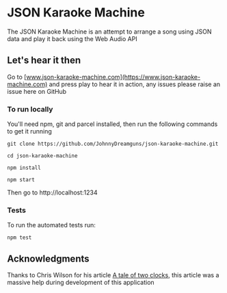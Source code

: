 # JSON Karaoke Machine

The JSON Karaoke Machine is an attempt to arrange a song using JSON data and play it back using the Web Audio API

## Let's hear it then

Go to [www.json-karaoke-machine.com](https://www.json-karaoke-machine.com) and press play to hear it in action, any issues please raise an issue here on GitHub

### To run locally

You'll need npm, git and parcel installed, then run the following commands to get it running

```
git clone https://github.com/JohnnyDreamguns/json-karaoke-machine.git
```

```
cd json-karaoke-machine
```

```
npm install
```

```
npm start
```

Then go to http://localhost:1234

### Tests

To run the automated tests run:

```
npm test
```

## Acknowledgments

Thanks to Chris Wilson for his article [A tale of two clocks](https://www.html5rocks.com/en/tutorials/audio/scheduling), this article was a massive help during development of this application
